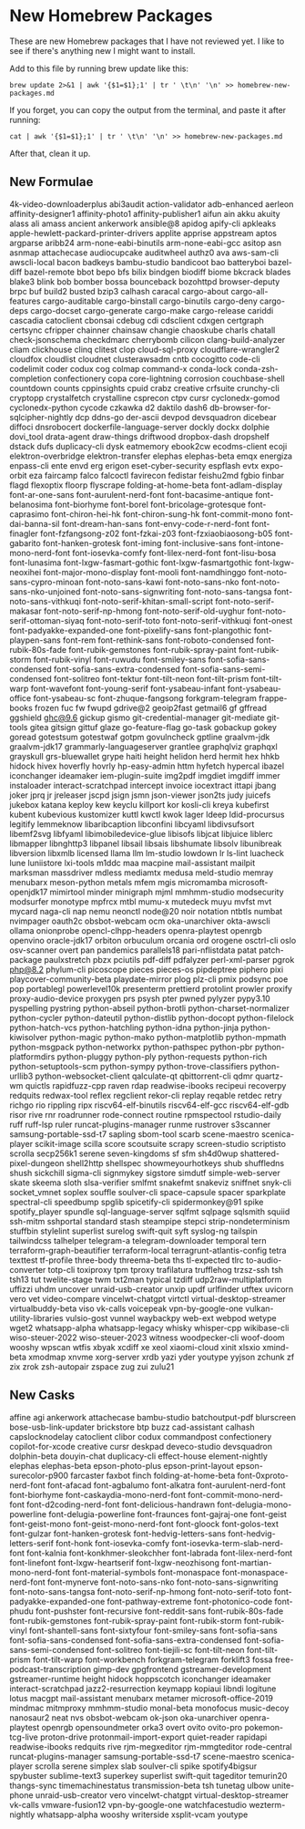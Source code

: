 # New Homebrew Packages

These are new Homebrew packages that I have not reviewed yet.
I like to see if there's anything new I might want to install.

Add to this file by running brew update like this:

~~~ shell
brew update 2>&1 | awk '{$1=$1};1' | tr ' \t\n' '\n' >> homebrew-new-packages.md
~~~

If you forget, you can copy the output from the terminal, and paste it after running:

~~~ shell
cat | awk '{$1=$1};1' | tr ' \t\n' '\n' >> homebrew-new-packages.md
~~~

After that, clean it up.

New Formulae
------------

4k-video-downloaderplus
abi3audit
action-validator
adb-enhanced
aerleon
affinity-designer1
affinity-photo1
affinity-publisher1
aifun
ain
akku
akuity
alass
ali
amass
ancient
ankerwork
ansible@8
apidog
apify-cli
apkleaks
apple-hewlett-packard-printer-drivers
applite
apprise
appstream
aptos
argparse
aribb24
arm-none-eabi-binutils
arm-none-eabi-gcc
asitop
asn
asnmap
attachecase
audiocupcake
auditwheel
authz0
ava
aws-sam-cli
awscli-local
bacon
badkeys
bambu-studio
bandicoot
bao
batteryboi
bazel-diff
bazel-remote
bbot
bepo
bfs
bilix
bindgen
biodiff
biome
bkcrack
blades
blake3
blink
bob
bomber
bossa
bounceback
bozohttpd
browser-deputy
brpc
buf
build2
busted
bzip3
calhash
caracal
cargo-about
cargo-all-features
cargo-auditable
cargo-binstall
cargo-binutils
cargo-deny
cargo-deps
cargo-docset
cargo-generate
cargo-make
cargo-release
cariddi
cascadia
catoclient
cbonsai
cdebug
cdi
cdsclient
cdxgen
certgraph
certsync
cfripper
chainner
chainsaw
changie
chaoskube
charls
chatall
check-jsonschema
checkdmarc
cherrybomb
cilicon
clang-build-analyzer
cliam
clickhouse
clinq
clitest
clop
cloud-sql-proxy
cloudflare-wrangler2
cloudfox
cloudlist
cloudnet
clusterawsadm
cntb
cocogitto
code-cli
codelimit
coder
codux
cog
colmap
command-x
conda-lock
conda-zsh-completion
confectionery
copa
core-lightning
corrosion
couchbase-shell
countdown
counts
cppinsights
cpuid
crabz
creative
crfsuite
crunchy-cli
cryptopp
crystalfetch
crystalline
csprecon
ctpv
cursr
cyclonedx-gomod
cyclonedx-python
cycode
czkawka
d2
daktilo
dash6
db-browser-for-sqlcipher-nightly
dcp
ddns-go
der-ascii
devpod
devsquadron
dicebear
diffoci
dnsrobocert
dockerfile-language-server
dockly
dockx
dolphie
dovi_tool
drata-agent
draw-things
driftwood
dropbox-dash
dropshelf
dstack
dufs
duplicacy-cli
dysk
eatmemory
ebook2cw
ecodms-client
ecoji
elektron-overbridge
elektron-transfer
elephas
elephas-beta
emqx
energiza
enpass-cli
ente
envd
erg
erigon
eset-cyber-security
espflash
evtx
expo-orbit
eza
faircamp
falco
falcoctl
favirecon
fedistar
feishu2md
fgbio
finbar
flagd
flexoptix
floorp
flyscrape
folding-at-home-beta
font-adlam-display
font-ar-one-sans
font-aurulent-nerd-font
font-bacasime-antique
font-belanosima
font-biorhyme
font-borel
font-bricolage-grotesque
font-caprasimo
font-chiron-hei-hk
font-chiron-sung-hk
font-commit-mono
font-dai-banna-sil
font-dream-han-sans
font-envy-code-r-nerd-font
font-finagler
font-fzfangsong-z02
font-fzkai-z03
font-fzxiaobiaosong-b05
font-gabarito
font-hanken-grotesk
font-iming
font-inclusive-sans
font-intone-mono-nerd-font
font-iosevka-comfy
font-lilex-nerd-font
font-lisu-bosa
font-lunasima
font-lxgw-fasmart-gothic
font-lxgw-fasmartgothic
font-lxgw-neoxihei
font-major-mono-display
font-mooli
font-namdhinggo
font-noto-sans-cypro-minoan
font-noto-sans-kawi
font-noto-sans-nko
font-noto-sans-nko-unjoined
font-noto-sans-signwriting
font-noto-sans-tangsa
font-noto-sans-vithkuqi
font-noto-serif-khitan-small-script
font-noto-serif-makasar
font-noto-serif-np-hmong
font-noto-serif-old-uyghur
font-noto-serif-ottoman-siyaq
font-noto-serif-toto
font-noto-serif-vithkuqi
font-onest
font-padyakke-expanded-one
font-pixelify-sans
font-plangothic
font-playpen-sans
font-rem
font-rethink-sans
font-roboto-condensed
font-rubik-80s-fade
font-rubik-gemstones
font-rubik-spray-paint
font-rubik-storm
font-rubik-vinyl
font-ruwudu
font-smiley-sans
font-sofia-sans-condensed
font-sofia-sans-extra-condensed
font-sofia-sans-semi-condensed
font-solitreo
font-tektur
font-tilt-neon
font-tilt-prism
font-tilt-warp
font-wavefont
font-young-serif
font-ysabeau-infant
font-ysabeau-office
font-ysabeau-sc
font-zhuque-fangsong
forkgram-telegram
frappe-books
frozen
fuc
fw
fwupd
gdrive@2
geoip2fast
getmail6
gf
gffread
ggshield
ghc@9.6
gickup
gismo
git-credential-manager
git-mediate
git-tools
gitea
gitsign
gittuf
glaze
go-feature-flag
go-task
gobackup
gokey
goread
gotestsum
gotestwaf
gotpm
govulncheck
gptline
graalvm-jdk
graalvm-jdk17
grammarly-languageserver
grantlee
graphqlviz
graphqxl
grayskull
grs-bluewallet
grype
haiti
height
helidon
herd
hermit
hex
hhkb
hidock
hivex
hoverfly
hovrly
hp-easy-admin
httm
hyfetch
hypercal
ibazel
iconchanger
ideamaker
iem-plugin-suite
img2pdf
imgdiet
imgdiff
immer
instaloader
interact-scratchpad
intercept
invoice
iocextract
ittapi
jbang
joker
jprq
jr
jreleaser
jscpd
jsign
jsmn
json-viewer
json2ts
judy
juicefs
jukebox
katana
keploy
kew
keyclu
killport
kor
kosli-cli
kreya
kubefirst
kubent
kubevious
kustomizer
kuttl
kwctl
kwok
lager
ldeep
ldid-procursus
legitify
lemmeknow
libaribcaption
libconfini
libcyaml
libdivsufsort
libemf2svg
libfyaml
libimobiledevice-glue
libisofs
libjcat
libjuice
liblerc
libmapper
libnghttp3
libpanel
libsail
libsais
libshumate
libsolv
libunibreak
libversion
libxmlb
licensed
llama
llm
lm-studio
lowdown
lr
ls-lint
luacheck
lune
luniistore
lxi-tools
m1ddc
maa
macpine
mail-assistant
mailpit
marksman
massdriver
mdless
mediamtx
medusa
meld-studio
memray
menubarx
meson-python
metals
mfem
mgis
micromamba
microsoft-openjdk17
mimirtool
minder
minigraph
mjml
mmhmm-studio
modsecurity
modsurfer
monotype
mpfrcx
mtbl
mumu-x
mutedeck
muyu
mvfst
mvt
mycard
naga-cli
nap
nemu
neonctl
node@20
noir
notation
ntbtls
numbat
nvimpager
oauth2c
obsbot-webcam
ocm
oka-unarchiver
okta-awscli
ollama
onionprobe
opencl-clhpp-headers
openra-playtest
openrgb
openvino
oracle-jdk17
orbiton
orbuculum
orcania
ord
orogene
osctrl-cli
oslo
osv-scanner
overt
pan
pandemics
parallels18
pari-nflistdata
patat
patch-package
paulxstretch
pbzx
pciutils
pdf-diff
pdfalyzer
perl-xml-parser
pgrok
php@8.2
phylum-cli
picoscope
pieces
pieces-os
pipdeptree
piphero
pixi
playcover-community-beta
playdate-mirror
plog
plz-cli
pmix
podsync
poe
pop
portablegl
powerlevel10k
presenterm
prettierd
protolint
prowler
proxify
proxy-audio-device
proxygen
prs
psysh
pter
pwned
pylyzer
pypy3.10
pyspelling
pystring
python-abseil
python-brotli
python-charset-normalizer
python-cycler
python-dateutil
python-distlib
python-docopt
python-filelock
python-hatch-vcs
python-hatchling
python-idna
python-jinja
python-kiwisolver
python-magic
python-mako
python-matplotlib
python-mpmath
python-msgpack
python-networkx
python-pathspec
python-pbr
python-platformdirs
python-pluggy
python-ply
python-requests
python-rich
python-setuptools-scm
python-sympy
python-trove-classifiers
python-urllib3
python-websocket-client
qalculate-qt
qbittorrent-cli
qdmr
quartz-wm
quictls
rapidfuzz-cpp
raven
rdap
readwise-ibooks
recipeui
recoverpy
redquits
redwax-tool
reflex
regclient
rekor-cli
replay
reqable
retdec
retry
richgo
rio
rippling
ripx
riscv64-elf-binutils
riscv64-elf-gcc
riscv64-elf-gdb
risor
rive
rnr
roadrunner
rode-connect
routine
rpmspectool
rstudio-daily
ruff
ruff-lsp
ruler
runcat-plugins-manager
runme
rustrover
s3scanner
samsung-portable-ssd-t7
sapling
sbom-tool
scarb
scene-maestro
scenica-player
scikit-image
scilla
score
scoutsuite
scrapy
screen-studio
scriptisto
scrolla
secp256k1
serene
seven-kingdoms
sf
sfm
sh4d0wup
shattered-pixel-dungeon
shell2http
shellspec
showmeyourhotkeys
shub
shuffledns
shush
sickchill
sigma-cli
signmykey
sigstore
simdutf
simple-web-server
skate
skeema
sloth
slsa-verifier
smlfmt
snakefmt
snakeviz
sniffnet
snyk-cli
socket_vmnet
soplex
souffle
soulver-cli
space-capsule
spacer
sparkplate
spectral-cli
speedbump
spglib
spicetify-cli
spidermonkey@91
spike
spotify_player
spundle
sql-language-server
sqlfmt
sqlpage
sqlsmith
squiid
ssh-mitm
sshportal
standard
stash
steampipe
stepci
strip-nondeterminism
stuffbin
stylelint
superlist
surelog
swift-quit
syft
syslog-ng
tailspin
tailwindcss
talhelper
telegram-a
telegram-downloader
temporal
tern
terraform-graph-beautifier
terraform-local
terragrunt-atlantis-config
tetra
texttest
tf-profile
three-body
threema-beta
ths
tl-expected
tlrc
to-audio-converter
totp-cli
toxiproxy
tpm
tproxy
trafilatura
trufflehog
trzsz-ssh
tsh
tsh13
tut
twelite-stage
twm
txt2man
typical
tzdiff
udp2raw-multiplatform
uffizzi
uhdm
uncover
unraid-usb-creator
unxip
updf
urlfinder
utftex
uvicorn
vero
vet
video-compare
vincelwt-chatgpt
virtctl
virtual-desktop-streamer
virtualbuddy-beta
viso
vk-calls
voicepeak
vpn-by-google-one
vulkan-utility-libraries
vulsio-gost
vunnel
waybackpy
web-ext
webpod
wetype
wget2
whatsapp-alpha
whatsapp-legacy
whisky
whisper-cpp
wikibase-cli
wiso-steuer-2022
wiso-steuer-2023
witness
woodpecker-cli
woof-doom
wooshy
wpscan
wtfis
xbyak
xcdiff
xe
xeol
xiaomi-cloud
xinit
xlsxio
xmind-beta
xmodmap
xnvme
xorg-server
xrdb
yazi
yder
youtype
yyjson
zchunk
zf
zix
zrok
zsh-autopair
zspace
zug
zui
zulu21

New Casks
---------

affine
agi
ankerwork
attachecase
bambu-studio
batchoutput-pdf
blurscreen
bose-usb-link-updater
brickstore
btp
buzz
cad-assistant
calhash
capslocknodelay
catoclient
clibor
codux
commandpost
confectionery
copilot-for-xcode
creative
cursr
deskpad
deveco-studio
devsquadron
dolphin-beta
douyin-chat
duplicacy-cli
effect-house
element-nightly
elephas
elephas-beta
epson-photo-plus
epson-print-layout
epson-surecolor-p900
farcaster
faxbot
finch
folding-at-home-beta
font-0xproto-nerd-font
font-afacad
font-agbalumo
font-alkatra
font-aurulent-nerd-font
font-biorhyme
font-caskaydia-mono-nerd-font
font-commit-mono-nerd-font
font-d2coding-nerd-font
font-delicious-handrawn
font-delugia-mono-powerline
font-delugia-powerline
font-fraunces
font-gajraj-one
font-geist
font-geist-mono
font-geist-mono-nerd-font
font-gloock
font-golos-text
font-gulzar
font-hanken-grotesk
font-hedvig-letters-sans
font-hedvig-letters-serif
font-honk
font-iosevka-comfy
font-iosevka-term-slab-nerd-font
font-kalnia
font-konkhmer-sleokchher
font-labrada
font-lilex-nerd-font
font-linefont
font-lxgw-heartserif
font-lxgw-neozhisong
font-martian-mono-nerd-font
font-material-symbols
font-monaspace
font-monaspace-nerd-font
font-mynerve
font-noto-sans-nko
font-noto-sans-signwriting
font-noto-sans-tangsa
font-noto-serif-np-hmong
font-noto-serif-toto
font-padyakke-expanded-one
font-pathway-extreme
font-photonico-code
font-phudu
font-pushster
font-recursive
font-reddit-sans
font-rubik-80s-fade
font-rubik-gemstones
font-rubik-spray-paint
font-rubik-storm
font-rubik-vinyl
font-shantell-sans
font-sixtyfour
font-smiley-sans
font-sofia-sans
font-sofia-sans-condensed
font-sofia-sans-extra-condensed
font-sofia-sans-semi-condensed
font-solitreo
font-tiejili-sc
font-tilt-neon
font-tilt-prism
font-tilt-warp
font-workbench
forkgram-telegram
forklift3
fossa
free-podcast-transcription
gimp-dev
gpgfrontend
gstreamer-development
gstreamer-runtime
height
hidock
hoppscotch
iconchanger
ideamaker
interact-scratchpad
jazz2-resurrection
keymapp
kopiaui
libndi
logitune
lotus
macgpt
mail-assistant
menubarx
metamer
microsoft-office-2019
mindmac
mitmproxy
mmhmm-studio
monal-beta
monofocus
music-decoy
nanosaur2
neat
nvs
obsbot-webcam
ok-json
oka-unarchiver
openra-playtest
openrgb
opensoundmeter
orka3
overt
ovito
ovito-pro
pokemon-tcg-live
proton-drive
protonmail-import-export
quiet-reader
rapidapi
readwise-ibooks
redquits
rive
rjm-megxeditor
rjm-mmgteditor
rode-central
runcat-plugins-manager
samsung-portable-ssd-t7
scene-maestro
scenica-player
scrolla
serene
simplex
slab
soulver-cli
spike
spotify4bigsur
spybuster
sublime-text3
superkey
superlist
swift-quit
tageditor
temurin20
thangs-sync
timemachinestatus
transmission-beta
tsh
tunetag
ulbow
unite-phone
unraid-usb-creator
vero
vincelwt-chatgpt
virtual-desktop-streamer
vk-calls
vmware-fusion12
vpn-by-google-one
watchfacestudio
wezterm-nightly
whatsapp-alpha
wooshy
writerside
xsplit-vcam
youtype
